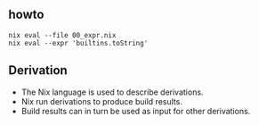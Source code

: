 ## howto

    nix eval --file 00_expr.nix
    nix eval --expr 'builtins.toString'

## Derivation
- The Nix language is used to describe derivations.
- Nix run derivations to produce build results.
- Build results can in turn be used as input for other derivations.



